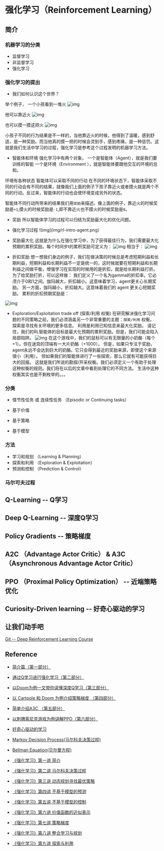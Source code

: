 # 强化学习（Reinforcement Learning）

## 简介

### 机器学习的分类
- 监督学习
- 非监督学习
- 强化学习

### 强化学习的提出
- 我们如何认识这个世界？

举个例子， 一个小孩看到一堆火
![img](img/rl-intro-fire-1.png)

他可以靠近火
![img](img/rl-intro-fire-2.png)

也可以摸一摸这把火
![img](img/rl-intro-fire-3.png)

小孩子不同的行为结果是不一样的，当他靠近火的时候，他得到了温暖，感到舒适，是一种奖励。而当他真的摸一把的时候会烫到手，感到疼痛，是一种惩罚。这就是我们生活中学习的过程，强化学习是参考这个过程发明的机器学习方法。

- 智能体和环境
强化学习中有两个对象，
一个是智能体（Agent），就是我们要训练的智能
一个是环境（Environment ），就是智能体要跟他交互的环境的总和。

环境有各种状态
智能体可以采取不同的行动
在不同的环境状态下，智能体采取不同的行动会有不同的结果，就像我们上面的例子下孩子靠近火或者摸火就是两个不同的行动。反过来，智能体的行动也会使环境变成另外的状态。

智能体不同行动所带来的结果我们用`奖励`来描述。像上面的例子，靠近火的时候奖励是`+1`,摸火的时候奖励是`-1`,即不靠近火也不摸火的时候奖励是`0`。

- 奖励
所以智能体学习的过程可以归结为奖励最大化的优化问题。

- 强化学习过程
![img](img/rl-intro-agent.png）

- 奖励最大化
这就是为什么在强化学习中，为了获得最佳行为，我们需要最大化预期的累积奖励。每个时间步t的累积奖励可定义为：
![img](img/rl-intro-reward-1.png)
相当于：
![img](img/rl-intro-reward-2.png)

- 折扣奖励
想一想我们身边的例子，我们在做决策的时候总是考虑短期利益和长期利益，短期利益和长期利益不一定是统一的，这时候就要在短期利益和长期利益之间做平衡，增强学习在实现的时候用的是折扣，就是给长期利益打折。
为了给奖励打折，可以这样做：
我们定义了一个名为gamma的折扣率。它必须介于0和1之间。伽玛越大，折扣越小。这意味着学习，agent更关心长期奖励。
另一方面，伽玛越小，折扣越大。这意味着我们的 agent 更关心短期奖励。
累积的折扣预期奖励是：

![img](img/rl-intro-reward-3.png)

- Exploration/Exploitation trade off (探索/利用 权衡)
在研究解决强化学习问题的不同策略之前，我们必须涵盖另一个非常重要的主题：`探索/利用` 权衡。
探索是寻找有关环境的更多信息。
利用是利用已知信息来最大化奖励。
请记住，我们的RL智能体的目标是最大化预期的累积奖励。但是，我们可能会陷入局部陷阱。
![img](img/rl-intro-exploration-exploitation.png)
在这个游戏中，我们的鼠标可以有无限量的小奶酪（每个+1）。但在迷宫的顶端有一大片奶酪（+1000）。
但是，如果只专注于奖励，agent永远不会达到巨大的奶酪。它只会得到最近的奖励来源，即使这个来源很小（利用）。
但如果我们的智能体进行了一些探索，那么它就有可能获得巨大的回报。
这就是我们所说的勘探/开采权衡。我们必须定义一个有助于处理这种权衡的规则。我们将在以后的文章中看到处理它的不同方法。
生活中这种权衡其实也是不剩枚举的。。。

### 分类

- 情节性任务 或 连续性任务 （Episodic or Continuing tasks）

- 基于价值
- 基于策略
- 基于模型

### 方法
- 学习和规划 （Learning & Planning）
- 探索和利用 （Exploration & Exploitation）
- 预测和控制 （Prediction & Control）

### 马尔可夫过程


## Q-Learning -- Q学习

## Deep Q-Learning -- 深度Q学习

## Policy Gradients -- 策略梯度

## A2C （Advantage Actor Critic） & A3C （Asynchronous Advantage Actor Critic）

## PPO （Proximal Policy Optimization） -- 近端策略优化

## Curiosity-Driven learning -- 好奇心驱动的学习

## 让我们动手吧
[Git -- Deep Reinforcement Learning Course](https://github.com/simoninithomas/Deep_reinforcement_learning_Course)

## Reference

- [简介篇（第一部分）](https://www.yanxishe.com/TextTranslation/1390)
- [通过Q学习进行强化学习（第二部分）](https://www.yanxishe.com/TextTranslation/1394)
- [以Doom为例一文带你读懂深度Q学习（第三部分）](https://www.yanxishe.com/TextTranslation/1395)
- [以 Cartpole 和 Doom 为例介绍策略梯度 （第四部分）](https://www.yanxishe.com/TextTranslation/1406)
- [简单介绍A3C （第五部分）](https://www.yanxishe.com/TextTranslation/1407)
- [以刺猬索尼克游戏为例讲解PPO（第六部分）](https://www.yanxishe.com/TextTranslation/1408)
- [好奇心驱动的学习](https://www.yanxishe.com/TextTranslation/1188)
- [Markov Decision Process(马尔科夫决策过程)](https://zhuanlan.zhihu.com/p/35354956)
- [Bellman Equation(贝尔曼方程)](https://zhuanlan.zhihu.com/p/35261164)

- [《强化学习》第一讲 简介](https://zhuanlan.zhihu.com/p/28084904)
- [《强化学习》第二讲 马尔科夫决策过程](https://zhuanlan.zhihu.com/p/28084942)
- [《强化学习》第三讲 动态规划寻找最优策略](https://zhuanlan.zhihu.com/p/28084955)
- [《强化学习》第四讲 不基于模型的预测](https://zhuanlan.zhihu.com/p/28107168)
- [《强化学习》第五讲 不基于模型的控制](https://zhuanlan.zhihu.com/p/28108498)
- [《强化学习》第六讲 价值函数的近似表示](https://zhuanlan.zhihu.com/p/28223841)
- [《强化学习》第七讲 策略梯度](https://zhuanlan.zhihu.com/p/28348110)
- [《强化学习》第八讲 整合学习与规划](https://zhuanlan.zhihu.com/p/28423255)
- [《强化学习》第九讲 探索与利用](https://zhuanlan.zhihu.com/p/28428947)
